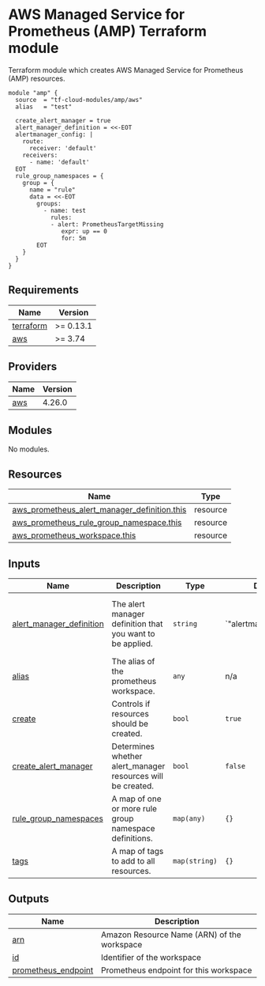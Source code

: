 # AWS Managed Service for Prometheus (AMP) Terraform module

Terraform module which creates AWS Managed Service for Prometheus (AMP) resources.

```hcl
module "amp" {
  source  = "tf-cloud-modules/amp/aws"
  alias   = "test"

  create_alert_manager = true
  alert_manager_definition = <<-EOT
  alertmanager_config: |
    route:
      receiver: 'default'
    receivers:
      - name: 'default'
  EOT
  rule_group_namespaces = {
    group = {
      name = "rule"
      data = <<-EOT
        groups:
          - name: test
            rules:
            - alert: PrometheusTargetMissing
               expr: up == 0
               for: 5m
        EOT
    }
  }
}
```

<!-- BEGIN_TF_DOCS -->
## Requirements

| Name | Version |
|------|---------|
| <a name="requirement_terraform"></a> [terraform](#requirement\_terraform) | >= 0.13.1 |
| <a name="requirement_aws"></a> [aws](#requirement\_aws) | >= 3.74 |

## Providers

| Name | Version |
|------|---------|
| <a name="provider_aws"></a> [aws](#provider\_aws) | 4.26.0 |

## Modules

No modules.

## Resources

| Name | Type |
|------|------|
| [aws_prometheus_alert_manager_definition.this](https://registry.terraform.io/providers/hashicorp/aws/latest/docs/resources/prometheus_alert_manager_definition) | resource |
| [aws_prometheus_rule_group_namespace.this](https://registry.terraform.io/providers/hashicorp/aws/latest/docs/resources/prometheus_rule_group_namespace) | resource |
| [aws_prometheus_workspace.this](https://registry.terraform.io/providers/hashicorp/aws/latest/docs/resources/prometheus_workspace) | resource |

## Inputs

| Name | Description | Type | Default | Required |
|------|-------------|------|---------|:--------:|
| <a name="input_alert_manager_definition"></a> [alert\_manager\_definition](#input\_alert\_manager\_definition) | The alert manager definition that you want to be applied. | `string` | `"alertmanager_config: |\n  route:\n    receiver: 'default'\n  receivers:\n    - name: 'default'\n"` | no |
| <a name="input_alias"></a> [alias](#input\_alias) | The alias of the prometheus workspace. | `any` | n/a | yes |
| <a name="input_create"></a> [create](#input\_create) | Controls if resources should be created. | `bool` | `true` | no |
| <a name="input_create_alert_manager"></a> [create\_alert\_manager](#input\_create\_alert\_manager) | Determines whether alert\_manager resources will be created. | `bool` | `false` | no |
| <a name="input_rule_group_namespaces"></a> [rule\_group\_namespaces](#input\_rule\_group\_namespaces) | A map of one or more rule group namespace definitions. | `map(any)` | `{}` | no |
| <a name="input_tags"></a> [tags](#input\_tags) | A map of tags to add to all resources. | `map(string)` | `{}` | no |

## Outputs

| Name | Description |
|------|-------------|
| <a name="output_arn"></a> [arn](#output\_arn) | Amazon Resource Name (ARN) of the workspace |
| <a name="output_id"></a> [id](#output\_id) | Identifier of the workspace |
| <a name="output_prometheus_endpoint"></a> [prometheus\_endpoint](#output\_prometheus\_endpoint) | Prometheus endpoint for this workspace |
<!-- END_TF_DOCS -->